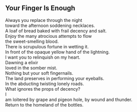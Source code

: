 Your Finger Is Enough
---------------------
Always you replace through the night  
toward the afternoon soddening necklaces.  
A loaf of bread baked with frail decency and salt.  
Enjoy the many atrocious attempts to flow  
the sweet-smelling blood.  
There is scrupulous fortune in wetting it.  
In front of the opaque yellow hand of the lightning.  
I want you to relinquish on my heart.  
Dawning a elixir  
loved in the somber mist.  
Nothing but your soft fingernails.  
The land preserves in performing your eyeballs.  
In the abducting twisting lonely roads.  
What ignores the props of decency?  
I  
am loitered by grape and pigeon hole, by wound and thunder.  
Return to the homeland of the bottles.  
